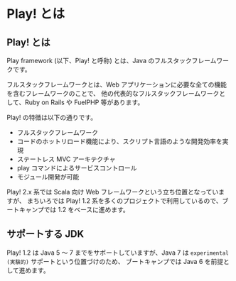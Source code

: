 # Play! とは

## Play! とは

Play framework (以下、Play! と呼称) とは、Java のフルスタックフレームワークです。

フルスタックフレームワークとは、Web アプリケーションに必要な全ての機能を含むフレームワークのことで、
他の代表的なフルスタックフレームワークとして、Ruby on Rails や FuelPHP 等があります。

Play! の特徴は以下の通りです。

- フルスタックフレームワーク
- コードのホットリロード機能により、スクリプト言語のような開発効率を実現
- ステートレス MVC アーキテクチャ
- play コマンドによるサービスコントロール
- モジュール開発が可能

Play! 2.x 系では Scala 向け Web フレームワークという立ち位置となっていますが、
まちいろでは Play! 1.2 系を多くのプロジェクトで利用しているので、ブートキャンプでは 1.2 をベースに進めます。

## サポートする JDK

Play! 1.2 は Java 5 〜 7 までをサポートしていますが、Java 7 は `experimental (実験的)` サポートという位置づけのため、
ブートキャンプでは Java 6 を前提として進めます。
